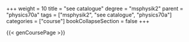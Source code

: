 +++
weight = 10
title = "see catalogue"
degree = "msphysik2"
parent = "physics70a"
tags = ["msphysik2", "see catalogue", "physics70a"]
categories = ["course"]
bookCollapseSection = false
+++

{{< genCoursePage >}}
